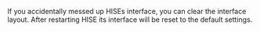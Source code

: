 If you accidentally messed up HISEs interface, you can clear the interface layout. After restarting HISE its interface will be reset to the default settings.